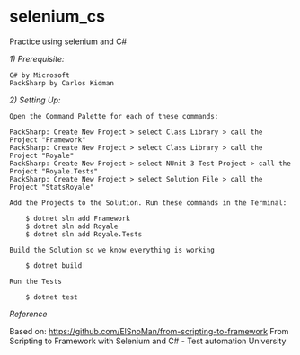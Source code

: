 # selenium_cs
Practice using selenium and C#

 *1) Prerequisite:*
   
    C# by Microsoft
    PackSharp by Carlos Kidman

*2) Setting Up:*

    Open the Command Palette for each of these commands:

    PackSharp: Create New Project > select Class Library > call the Project "Framework"
    PackSharp: Create New Project > select Class Library > call the Project "Royale"
    PackSharp: Create New Project > select NUnit 3 Test Project > call the Project "Royale.Tests"
    PackSharp: Create New Project > select Solution File > call the Project "StatsRoyale"

    Add the Projects to the Solution. Run these commands in the Terminal:

        $ dotnet sln add Framework
        $ dotnet sln add Royale
        $ dotnet sln add Royale.Tests

    Build the Solution so we know everything is working

        $ dotnet build

    Run the Tests

        $ dotnet test

*Reference*

Based on: https://github.com/ElSnoMan/from-scripting-to-framework
From Scripting to Framework with Selenium and C# - Test automation University